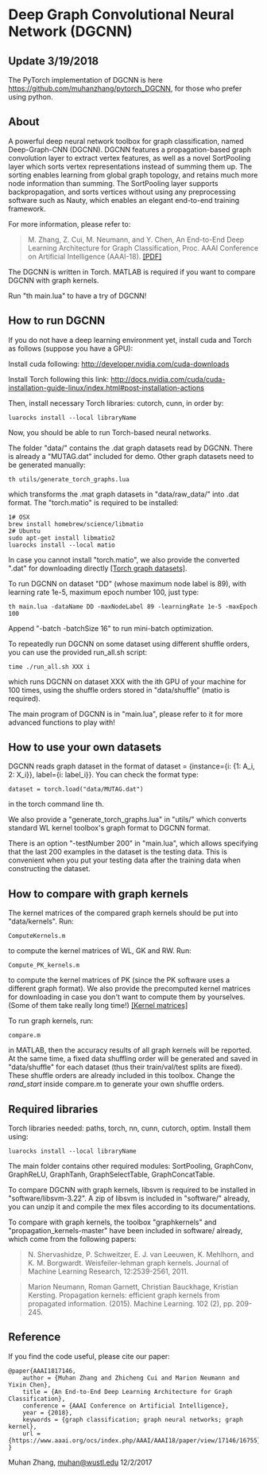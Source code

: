 Deep Graph Convolutional Neural Network (DGCNN)
===============================================

Update 3/19/2018
----------------

The PyTorch implementation of DGCNN is here https://github.com/muhanzhang/pytorch_DGCNN, for those who prefer using python.

About
-----

A powerful deep neural network toolbox for graph classification, named Deep-Graph-CNN (DGCNN). DGCNN features a propagation-based graph convolution layer to extract vertex features, as well as a novel SortPooling layer which sorts vertex representations instead of summing them up. The sorting enables learning from global graph topology, and retains much more node information than summing. The SortPooling layer supports backpropagation, and sorts vertices without using any preprocessing software such as Nauty, which enables an elegant end-to-end training framework.

For more information, please refer to:
> M. Zhang,  Z. Cui,  M. Neumann,  and Y. Chen,  An End-to-End Deep Learning Architecture for
Graph Classification,  Proc. AAAI Conference on Artificial Intelligence (AAAI-18). [\[PDF\]](http://www.cse.wustl.edu/~muhan/papers/AAAI_2018_DGCNN.pdf)

The DGCNN is written in Torch. MATLAB is required if you want to compare DGCNN with graph kernels.

Run "th main.lua" to have a try of DGCNN!

How to run DGCNN
----------------

If you do not have a deep learning environment yet, install cuda and Torch as follows (suppose you have a GPU):

Install cuda following: http://developer.nvidia.com/cuda-downloads

Install Torch following this link: http://docs.nvidia.com/cuda/cuda-installation-guide-linux/index.html#post-installation-actions

Then, install necessary Torch libraries: cutorch, cunn, in order by:

    luarocks install --local libraryName

Now, you should be able to run Torch-based neural networks.

The folder "data/" contains the .dat graph datasets read by DGCNN. There is already a "MUTAG.dat" included for demo. Other graph datasets need to be generated manually:

    th utils/generate_torch_graphs.lua

which transforms the .mat graph datasets in "data/raw_data/" into .dat format. The "torch.matio" is required to be installed:

    1# OSX
    brew install homebrew/science/libmatio
    2# Ubuntu
    sudo apt-get install libmatio2
    luarocks install --local matio

In case you cannot install "torch.matio", we also provide the converted ".dat" for downloading directly [\[Torch graph datasets\]](https://drive.google.com/open?id=1vx19a8UTfj7vboafaoRtgIFv-dIqvhxl).

To run DGCNN on dataset "DD" (whose maximum node label is 89), with learning rate 1e-5, maximum epoch number 100, just type:

    th main.lua -dataName DD -maxNodeLabel 89 -learningRate 1e-5 -maxEpoch 100

Append "-batch -batchSize 16" to run mini-batch optimization.

To repeatedly run DGCNN on some dataset using different shuffle orders, you can use the provided run_all.sh script:

    time ./run_all.sh XXX i

which runs DGCNN on dataset XXX with the ith GPU of your machine for 100 times, using the shuffle orders stored in "data/shuffle" (matio is required).

The main program of DGCNN is in "main.lua", please refer to it for more advanced functions to play with!

How to use your own datasets
----------------------------

DGCNN reads graph dataset in the format of dataset = {instance={i: {1: A_i, 2: X_i}}, label={i: label_i}}. You can check the format type:

    dataset = torch.load("data/MUTAG.dat")

in the torch command line th.

We also provide a "generate_torch_graphs.lua" in "utils/" which converts standard WL kernel toolbox's graph format to DGCNN format.

There is an option "-testNumber 200" in "main.lua", which allows specifying that the last 200 examples in the dataset is the testing data. This is convenient when you put your testing data after the training data when constructing the dataset.

How to compare with graph kernels
---------------------------------

The kernel matrices of the compared graph kernels should be put into "data/kernels". Run: 

    ComputeKernels.m

to compute the kernel matrices of WL, GK and RW. Run:
    
    Compute_PK_kernels.m

to compute the kernel matrices of PK (since the PK software uses a different graph format). We also provide the precomputed kernel matrices for downloading in case you don't want to compute them by yourselves. (Some of them take really long time!) [\[Kernel matrices\]](https://drive.google.com/open?id=1TneR7RJtRioFcceiIaP6njeKppVbeFFC)

To run graph kernels, run: 

    compare.m
    
in MATLAB, then the accuracy results of all graph kernels will be reported. At the same time, a fixed data shuffling order will be generated and saved in "data/shuffle" for each dataset (thus their train/val/test splits are fixed). These shuffle orders are already included in this toolbox. Change the *rand_start* inside compare.m to generate your own shuffle orders.

Required libraries
------------------

Torch libraries needed: paths, torch, nn, cunn, cutorch, optim. Install them using:

    luarocks install --local libraryName

The main folder contains other required modules: SortPooling, GraphConv, GraphReLU, GraphTanh, GraphSelectTable, GraphConcatTable.

To compare DGCNN with graph kernels, libsvm is required to be installed in "software/libsvm-3.22". A zip of libsvm is included in "software/" already, you can unzip it and compile the mex files according to its documentations.

To compare with graph kernels, the toolbox "graphkernels" and "propagation_kernels-master" have been included in software/ already, which come from the following papers:

> N. Shervashidze, P. Schweitzer, E. J. van Leeuwen, K. Mehlhorn, and K. M. Borgwardt.
Weisfeiler-lehman graph kernels. Journal of Machine Learning Research, 12:2539-2561, 2011.

> Marion Neumann, Roman Garnett, Christian Bauckhage, Kristian Kersting.
Propagation kernels: efficient graph kernels from propagated information. (2015). Machine Learning. 102 (2), pp. 209-245. 

Reference
---------

If you find the code useful, please cite our paper:
    
    @paper{AAAI1817146,
        author = {Muhan Zhang and Zhicheng Cui and Marion Neumann and Yixin Chen},
        title = {An End-to-End Deep Learning Architecture for Graph Classification},
        conference = {AAAI Conference on Artificial Intelligence},
        year = {2018},
        keywords = {graph classification; graph neural networks; graph kernel},
        url = {https://www.aaai.org/ocs/index.php/AAAI/AAAI18/paper/view/17146/16755}
    }

Muhan Zhang, muhan@wustl.edu
12/2/2017
